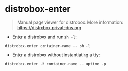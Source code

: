 # distrobox-enter

> Manual page viewer for distrobox.
> More information: <https://distrobox.privatedns.org>

- Enter a distrobox and run `sh -l`:

`distrobox-enter container-name -- sh -l`

- Enter a distrobox without instantiating a tty:

`distrobox-enter -H container-name -- uptime -p`
